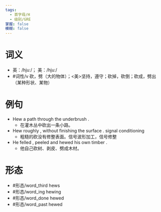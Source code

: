 ```yaml
---
tags:
  - 首字母/H
  - 级别/GRE
掌握: false
模糊: false
---
```

# 词义
- 英：/hjuː/； 美：/hjuː/
- #词性/v  砍，劈（大的物体）；<美>坚持，遵守；砍掉，砍倒；砍成，劈出（某种形状、某物）
# 例句
- Hew a path through the underbrush .
	- 在灌木丛中砍出一条小路。
- Hew roughly , without finishing the surface . signal conditioning
	- 粗糙的砍没有修整表面。信号波形加工，信号修整
- He felled , peeled and hewed his own timber .
	- 他自己砍树、剥皮、劈成木材。
# 形态
- #形态/word_third hews
- #形态/word_ing hewing
- #形态/word_done hewed
- #形态/word_past hewed
